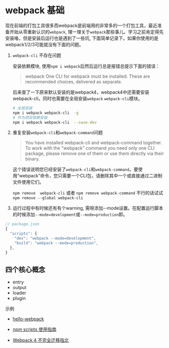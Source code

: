 # webpack 基础

现在前端的打包工具很多而webpack是前端用的非常多的一个打包工具，最近准备开始从零重新认识的`webpack`, 理一理关于`webpack`那些事儿。学习之前肯定得先安装咯，但是安装后运行也是遇到了一些坑, 下面简单记录下。如果你使用的是webpack1/2/3可能就没有下面的问题。

1. `webpack-cli` 不存在问题

    安装依赖模块, 使用`npm i webpack`后然后运行总是报错总提示下面的错误：
    > webpack One CLI for webpack must be installed. These are recommended choices, delivered as separate.

    后来查了一下原来默认安装的是webpack4，webpack4中还需要安装webpack-cli，同时也需要在全局安装`webpack` `webpack-cli`模块。

    ```bash
    # 全局安装
    npm i webpack webpack-cli  -g
    # 作为项目依赖安装
    npm i webpack webpack-cli  --save-dev
    ```

2. 重复安装`webpack-cli`和`webpack-command`问题
   > You have installed webpack-cli and webpack-command together. To work with the "webpack" command you need only one CLI package, please remove one of them or use them directly via their binary.

   这个错误说明您已经安装了`webpack-cli`和`webpack-command`。要使用“webpack”命令，您只需要一个CLI包，请删除其中一个或直接通过二进制文件使用它们。

   `npm remove  webpack-cli` 或者 `npm remove webpack-command` 不行的话试试 `npm remove --global webpack-cli`

3. 运行过程中有时候还有有个warning, 需呀添加--mode设置。在配置运行脚本的时候添加`--mode=development`或`--mode=production`即。

  ```javascript
  // package.json
  {
    "scripts": {
      "dev": "webpack --mode=development",
      "build": "webpack --mode=production",
    },
  }
  ```

## 四个核心概念

+ entry
+ output
+ loader
+ plugin

示例

+ [hello-webpack](./case/hello-webpack/READEME.md)

+ [npm scripts 使用指南](http://www.ruanyifeng.com/blog/2016/10/npm_scripts.html)
+ [Webpack 4 不完全迁移指北](https://github.com/dwqs/blog/issues/60)